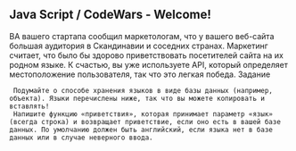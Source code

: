 ## Java Script / CodeWars - Welcome! ##

BA вашего стартапа сообщил маркетологам, что у вашего веб-сайта большая аудитория в Скандинавии и соседних странах. Маркетинг считает, что было бы здорово приветствовать посетителей сайта на их родном языке. К счастью, вы уже используете API, который определяет местоположение пользователя, так что это легкая победа.
Задание

     Подумайте о способе хранения языков в виде базы данных (например, объекта). Языки перечислены ниже, так что вы можете копировать и вставлять!
     Напишите функцию «приветствия», которая принимает параметр «язык» (всегда строка) и возвращает приветствие, если оно есть в вашей базе данных. По умолчанию должен быть английский, если языка нет в базе данных или в случае неверного ввода.